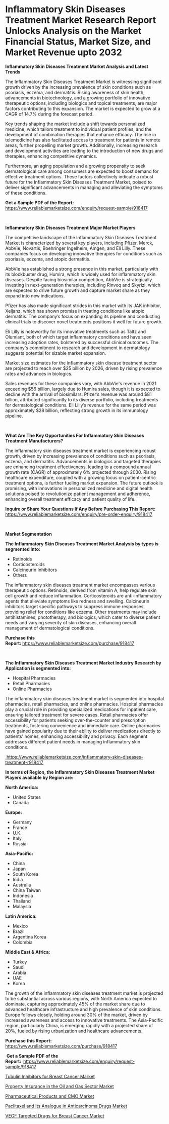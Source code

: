 <p><h1>Inflammatory Skin Diseases Treatment Market Research Report Unlocks Analysis on the Market Financial Status, Market Size, and Market Revenue upto 2032</h1></p><p><strong>Inflammatory Skin Diseases Treatment Market Analysis and Latest Trends</strong></p>
<p><p>The Inflammatory Skin Diseases Treatment Market is witnessing significant growth driven by the increasing prevalence of skin conditions such as psoriasis, eczema, and dermatitis. Rising awareness of skin health, advancements in biotechnology, and a growing portfolio of innovative therapeutic options, including biologics and topical treatments, are major factors contributing to this expansion. The market is expected to grow at a CAGR of 14.7% during the forecast period.</p><p>Key trends shaping the market include a shift towards personalized medicine, which tailors treatment to individual patient profiles, and the development of combination therapies that enhance efficacy. The rise in telemedicine has also facilitated access to treatment for patients in remote areas, further propelling market growth. Additionally, increasing research and development activities are leading to the introduction of new drugs and therapies, enhancing competitive dynamics.</p><p>Furthermore, an aging population and a growing propensity to seek dermatological care among consumers are expected to boost demand for effective treatment options. These factors collectively indicate a robust future for the Inflammatory Skin Diseases Treatment Market, poised to deliver significant advancements in managing and alleviating the symptoms of these conditions.</p></p>
<p><strong>Get a Sample PDF of the Report:&nbsp;</strong> <a href="https://www.reliablemarketsize.com/enquiry/request-sample/918417?utm_campaign=1143&utm_medium=2&utm_source=Github&utm_content=ia&utm_term=07032025&utm_id=inflammatory-skin-diseases-treatment">https://www.reliablemarketsize.com/enquiry/request-sample/918417</a></p>
<p>&nbsp;</p>
<p><strong>Inflammatory Skin Diseases Treatment Major Market Players</strong></p>
<p><p>The competitive landscape of the Inflammatory Skin Diseases Treatment Market is characterized by several key players, including Pfizer, Merck, AbbVie, Novartis, Boehringer Ingelheim, Amgen, and Eli Lilly. These companies focus on developing innovative therapies for conditions such as psoriasis, eczema, and atopic dermatitis.</p><p>AbbVie has established a strong presence in this market, particularly with its blockbuster drug, Humira, which is widely used for inflammatory skin diseases. Despite facing biosimilar competition, AbbVie is strategically investing in next-generation therapies, including Rinvoq and Skyrizi, which are expected to drive future growth and capture market share as they expand into new indications.</p><p>Pfizer has also made significant strides in this market with its JAK inhibitor, Xeljanz, which has shown promise in treating conditions like atopic dermatitis. The company’s focus on expanding its pipeline and conducting clinical trials to discover novel treatments positions it well for future growth.</p><p>Eli Lilly is noteworthy for its innovative treatments such as Taltz and Olumiant, both of which target inflammatory conditions and have seen increasing adoption rates, bolstered by successful clinical outcomes. The company's commitment to research and development in dermatology suggests potential for sizable market expansion.</p><p>Market size estimates for the inflammatory skin disease treatment sector are projected to reach over $25 billion by 2026, driven by rising prevalence rates and advances in biologics.</p><p>Sales revenues for these companies vary, with AbbVie's revenue in 2021 exceeding $56 billion, largely due to Humira sales, though it is expected to decline with the arrival of biosimilars. Pfizer’s revenue was around $81 billion, attributed significantly to its diverse portfolio, including treatments for dermatological conditions. Eli Lilly’s revenue for the same period was approximately $28 billion, reflecting strong growth in its immunology pipeline.</p></p>
<p>&nbsp;</p>
<p><strong>What Are The Key Opportunities For Inflammatory Skin Diseases Treatment Manufacturers?</strong></p>
<p><p>The inflammatory skin diseases treatment market is experiencing robust growth, driven by increasing prevalence of conditions such as psoriasis, eczema, and dermatitis. Advancements in biologics and targeted therapies are enhancing treatment effectiveness, leading to a compound annual growth rate (CAGR) of approximately 6% projected through 2030. Rising healthcare expenditure, coupled with a growing focus on patient-centric treatment options, is further fueling market expansion. The future outlook is promising, with innovations in personalized medicine and digital health solutions poised to revolutionize patient management and adherence, enhancing overall treatment efficacy and patient quality of life.</p></p>
<p><strong>Inquire or Share Your Questions If Any Before Purchasing This Report:</strong> <a href="https://www.reliablemarketsize.com/enquiry/pre-order-enquiry/918417?utm_campaign=1143&utm_medium=2&utm_source=Github&utm_content=ia&utm_term=07032025&utm_id=inflammatory-skin-diseases-treatment">https://www.reliablemarketsize.com/enquiry/pre-order-enquiry/918417</a></p>
<p>&nbsp;</p>
<p><strong>Market Segmentation</strong></p>
<p><strong>The Inflammatory Skin Diseases Treatment Market Analysis by types is segmented into:</strong></p>
<p><ul><li>Retinoids</li><li>Corticosteroids</li><li>Calcineurin Inhibitors</li><li>Others</li></ul></p>
<p><p>The inflammatory skin diseases treatment market encompasses various therapeutic options. Retinoids, derived from vitamin A, help regulate skin cell growth and reduce inflammation. Corticosteroids are anti-inflammatory agents that alleviate symptoms like redness and swelling. Calcineurin inhibitors target specific pathways to suppress immune responses, providing relief for conditions like eczema. Other treatments may include antihistamines, phototherapy, and biologics, which cater to diverse patient needs and varying severity of skin diseases, enhancing overall management of dermatological conditions.</p></p>
<p><strong>Purchase this Report:&nbsp;</strong><a href="https://www.reliablemarketsize.com/purchase/918417?utm_campaign=1143&utm_medium=2&utm_source=Github&utm_content=ia&utm_term=07032025&utm_id=inflammatory-skin-diseases-treatment">https://www.reliablemarketsize.com/purchase/918417</a></p>
<p>&nbsp;</p>
<p><strong>The Inflammatory Skin Diseases Treatment Market Industry Research by Application is segmented into:</strong></p>
<p><ul><li>Hospital Pharmacies</li><li>Retail Pharmacies</li><li>Online Pharmacies</li></ul></p>
<p><p>The inflammatory skin diseases treatment market is segmented into hospital pharmacies, retail pharmacies, and online pharmacies. Hospital pharmacies play a crucial role in providing specialized medications for inpatient care, ensuring tailored treatment for severe cases. Retail pharmacies offer accessibility for patients seeking over-the-counter and prescription treatments, fostering convenience and immediate care. Online pharmacies have gained popularity due to their ability to deliver medications directly to patients' homes, enhancing accessibility and privacy. Each segment addresses different patient needs in managing inflammatory skin conditions.</p></p>
<p><a href="https://www.reliablemarketsize.com/inflammatory-skin-diseases-treatment-r918417?utm_campaign=1143&utm_medium=2&utm_source=Github&utm_content=ia&utm_term=07032025&utm_id=inflammatory-skin-diseases-treatment">&nbsp;https://www.reliablemarketsize.com/inflammatory-skin-diseases-treatment-r918417</a></p>
<p><strong>In terms of Region, the Inflammatory Skin Diseases Treatment Market Players available by Region are:</strong></p>
<p>
    <p> <strong> North America: </strong>
        <ul>
            <li>United States</li>
            <li>Canada</li>
        </ul>
        </p> 
    <p> <strong> Europe: </strong>
        <ul>
            <li>Germany</li>
            <li>France</li>
            <li>U.K.</li>
            <li>Italy</li>
            <li>Russia</li>
        </ul>
        </p> 
    <p> <strong> Asia-Pacific: </strong>
        <ul>
            <li>China</li>
            <li>Japan</li>
            <li>South Korea</li>
            <li>India</li>
            <li>Australia</li>
            <li>China Taiwan</li>
            <li>Indonesia</li>
            <li>Thailand</li>
            <li>Malaysia</li>
        </ul>
        </p> 
    <p> <strong> Latin America: </strong>
        <ul>
            <li>Mexico</li>
            <li>Brazil</li>
            <li>Argentina Korea</li>
            <li>Colombia</li>
        </ul>
        </p> 
    <p> <strong> Middle East & Africa: </strong>
        <ul>
            <li>Turkey</li>
            <li>Saudi</li>
            <li>Arabia</li>
            <li>UAE</li>
            <li>Korea</li>
        </ul>
    </p>
    </p>
<p><p>The growth of the inflammatory skin diseases treatment market is projected to be substantial across various regions, with North America expected to dominate, capturing approximately 45% of the market share due to advanced healthcare infrastructure and high prevalence of skin conditions. Europe follows closely, holding around 30% of the market, driven by increased awareness and access to innovative treatments. The Asia-Pacific region, particularly China, is emerging rapidly with a projected share of 20%, fueled by rising urbanization and healthcare advancements.</p></p>
<p><strong>Purchase this Report: </strong><a href="https://www.reliablemarketsize.com/purchase/918417?utm_campaign=1143&utm_medium=2&utm_source=Github&utm_content=ia&utm_term=07032025&utm_id=inflammatory-skin-diseases-treatment">https://www.reliablemarketsize.com/purchase/918417</a></p>
<p>&nbsp;<strong>Get a Sample PDF of the Report:&nbsp;&nbsp;</strong><a href="https://www.reliablemarketsize.com/enquiry/request-sample/918417?utm_campaign=1143&utm_medium=2&utm_source=Github&utm_content=ia&utm_term=07032025&utm_id=inflammatory-skin-diseases-treatment">https://www.reliablemarketsize.com/enquiry/request-sample/918417</a></p>
<p><strong></strong></p>
<p><p><a href="https://github.com/ajegiobitsa/Market-Research-Report-List-1/blob/main/tubulin-inhibitors-for-breast-cancer-market.md?utm_campaign=1143&utm_medium=2&utm_source=Github&utm_content=ia&utm_term=07032025&utm_id=inflammatory-skin-diseases-treatment">Tubulin Inhibitors for Breast Cancer Market</a></p><p><a href="https://github.com/kaidaloeckf7/Market-Research-Report-List-1/blob/main/property-insurance-in-the-oil-and-gas-sector-market.md?utm_campaign=1143&utm_medium=2&utm_source=Github&utm_content=ia&utm_term=07032025&utm_id=inflammatory-skin-diseases-treatment">Property Insurance in the Oil and Gas Sector Market</a></p><p><a href="https://github.com/arifasabeygb/Market-Research-Report-List-1/blob/main/pharmaceutical-products-and-cmo-market.md?utm_campaign=1143&utm_medium=2&utm_source=Github&utm_content=ia&utm_term=07032025&utm_id=inflammatory-skin-diseases-treatment">Pharmaceutical Products and CMO Market</a></p><p><a href="https://github.com/ocambdidarhz/Market-Research-Report-List-1/blob/main/paclitaxel-and-its-analogue-in-anticarcinoma-drugs-market.md?utm_campaign=1143&utm_medium=2&utm_source=Github&utm_content=ia&utm_term=07032025&utm_id=inflammatory-skin-diseases-treatment">Paclitaxel and Its Analogue in Anticarcinoma Drugs Market</a></p><p><a href="https://github.com/aslinalirey9/Market-Research-Report-List-1/blob/main/vegf-targeted-drugs-for-breast-cancer-market.md?utm_campaign=1143&utm_medium=2&utm_source=Github&utm_content=ia&utm_term=07032025&utm_id=inflammatory-skin-diseases-treatment">VEGF Targeted Drugs for Breast Cancer Market</a></p></p>